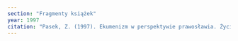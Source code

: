 ```yaml
---
section: "Fragmenty książek"
year: 1997
citation: "Pasek, Z. (1997). Ekumenizm w perspektywie prawosławia. Życie Duchowe, 10(4), 79-98."
---
```

